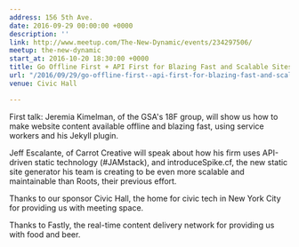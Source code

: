 ```yaml
---
address: 156 5th Ave.
date: 2016-09-29 00:00:00 +0000
description: ''
link: http://www.meetup.com/The-New-Dynamic/events/234297506/
meetup: the-new-dynamic
start_at: 2016-10-20 18:30:00 +0000
title: Go Offline First + API First for Blazing Fast and Scalable Sites
url: "/2016/09/29/go-offline-first--api-first-for-blazing-fast-and-scalable-sites/"
venue: Civic Hall

---
```

First talk: Jeremia Kimelman, of the GSA's 18F group, will show us how to make website content available offline and blazing fast, using service workers and his Jekyll plugin.

Jeff Escalante, of Carrot Creative will speak about how his firm uses API-driven static technology (#JAMstack), and introduceSpike.cf, the new static site generator his team is creating to be even more scalable and maintainable than Roots, their previous effort.

Thanks to our sponsor Civic Hall, the home for civic tech in New York City for providing us with meeting space.

Thanks to Fastly, the real-time content delivery network for providing us with food and beer.&nbsp;
